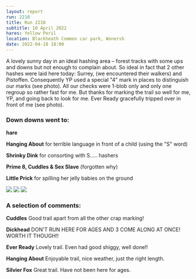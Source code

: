 ```yaml
---
layout: report
run: 2210
title: Run 2210
subtitle: 10 April 2022
hares: Yellow Peril
location: Blackheath Common car park, Wonersh
date: 2022-04-10 18:00
---
```


A lovely sunny day in an ideal hashing area – forest tracks with some ups and downs but not enough to complain about. So ideal in fact that 2 other hashes were laid here today: Surrey, (we encountered their walkers) and Pistoffen. Consequently YP used a special "4" mark in places to distinguish our marks (see photo). All our checks were 1-blob only and only one regroup so rather fast for me. But thanks for marking the trail so well for me, YP, and going back to look for me. Ever Ready gracefully tripped over in front of me (see photo).

### Down downs went to:

 __hare__

 __Hanging About__ for terrible language in front of a child (using the "S" word)

 __Shrinky Dink__ for consorting with S….. hashers 

 __Prime 8, Cuddles & Sex Slave__ (forgotten why)

 __Little Prick__ for spilling her jelly babies on the ground

<img src="{{ '/assets/img/scribe/2210/2210-1.jpg' | prepend: site.baseurl }}" class="post-img">
<img src="{{ '/assets/img/scribe/2210/2210-2.jpg' | prepend: site.baseurl }}" class="post-img">
<img src="{{ '/assets/img/scribe/2210/2210-3.jpg' | prepend: site.baseurl }}" class="post-img">

### A selection of comments:

__Cuddles__ Good trail apart from all the other crap marking!

__Dickhead__ DON'T RUN HERE FOR AGES AND 3 COME ALONG AT ONCE! WORTH IT THOUGH!!

__Ever Ready__ Lovely trail. Even had good shiggy, well done!!

__Hanging About__ Enjoyable trail, nice weather, just the right length.

__Silvier Fox__ Great trail. Have not been here for ages.
